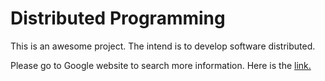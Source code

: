 Distributed Programming
=======================

This is an awesome project. The intend is to develop software distributed.

Please go to Google website to search more information. Here is the [link.](www.google.com)
